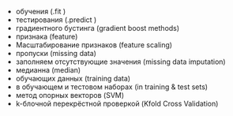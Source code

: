 - обучения (.fit )
- тестирования (.predict ) 
- градиентного бустинга (gradient boost methods)
- признака (feature)
- Масштабирование признаков (feature scaling)
- пропуски (missing data)
- заполняем отсутствующие значения (missing data imputation)
- медианна (median)
- обучающих данных (training data)
- в обучающем и тестовом наборах (in training & test sets)
- метод опорных векторов (SVM)
- k-блочной перекрёстной проверкой (Kfold Cross Validation)
